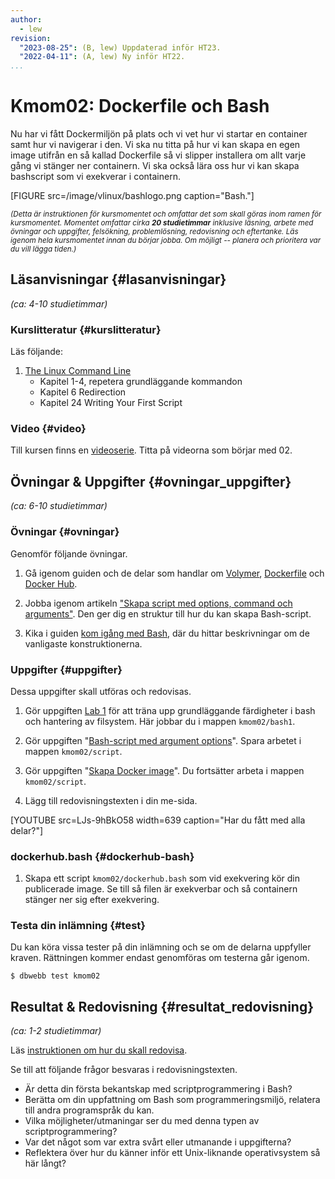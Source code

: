 ```yaml
---
author:
  - lew
revision:
  "2023-08-25": (B, lew) Uppdaterad inför HT23.
  "2022-04-11": (A, lew) Ny inför HT22.
...
```


# Kmom02: Dockerfile och Bash

Nu har vi fått Dockermiljön på plats och vi vet hur vi startar en container samt hur vi navigerar i den. Vi ska nu titta på hur vi kan skapa en egen image utifrån en så kallad Dockerfile så vi slipper installera om allt varje gång vi stänger ner containern. Vi ska också lära oss hur vi kan skapa bashscript som vi exekverar i containern.

<!--more-->

[FIGURE src=/image/vlinux/bashlogo.png caption="Bash."]

<small><i>(Detta är instruktionen för kursmomentet och omfattar det som skall göras inom ramen för kursmomentet. Momentet omfattar cirka **20 studietimmar** inklusive läsning, arbete med övningar och uppgifter, felsökning, problemlösning, redovisning och eftertanke. Läs igenom hela kursmomentet innan du börjar jobba. Om möjligt -- planera och prioritera var du vill lägga tiden.)</i></small>

## Läsanvisningar {#lasanvisningar}

_(ca: 4-10 studietimmar)_

### Kurslitteratur {#kurslitteratur}

Läs följande:

1. [The Linux Command Line](kunskap/boken-the-linux-command-line)
   - Kapitel 1-4, repetera grundläggande kommandon
   - Kapitel 6 Redirection
   - Kapitel 24 Writing Your First Script

### Video {#video}

Till kursen finns en [videoserie](https://www.youtube.com/playlist?list=PLKtP9l5q3ce97kWiBo2wLqDtfuoi0E25X). Titta på videorna som börjar med 02.

## Övningar & Uppgifter {#ovningar_uppgifter}

_(ca: 6-10 studietimmar)_

### Övningar {#ovningar}

Genomför följande övningar.

1. Gå igenom guiden och de delar som handlar om [Volymer](guide/docker/volymer), [Dockerfile](guide/docker/bygga-image) och [Docker Hub](guide/docker/docker-hub).

1. Jobba igenom artikeln ["Skapa script med options, command och arguments"](kunskap/skapa-bash-skript-med-options-command-och-arguments). Den ger dig en struktur till hur du kan skapa Bash-script.

1. Kika i guiden [kom igång med Bash](guide/kom-igang-med-bash), där du hittar beskrivningar om de vanligaste konstruktionerna.

### Uppgifter {#uppgifter}

Dessa uppgifter skall utföras och redovisas.

1. Gör uppgiften [Lab 1](uppgift/linux-lab-1-introduktion-till-bash) för att träna upp grundläggande färdigheter i bash och hantering av filsystem. Här jobbar du i mappen `kmom02/bash1`.

1. Gör uppgiften "[Bash-script med argument options](uppgift/ett-bash-script-med-options-command-arguments)". Spara arbetet i mappen `kmom02/script`.

1. Gör uppgiften "[Skapa Docker image](uppgift/skapa-docker-image)". Du fortsätter arbeta i mappen `kmom02/script`.

1. Lägg till redovisningstexten i din me-sida.

[YOUTUBE src=LJs-9hBkO58 width=639 caption="Har du fått med alla delar?"]

### dockerhub.bash {#dockerhub-bash}

1. Skapa ett script `kmom02/dockerhub.bash` som vid exekvering kör din publicerade image. Se till så filen är exekverbar och så containern stänger ner sig efter exekvering.

### Testa din inlämning {#test}

Du kan köra vissa tester på din inlämning och se om de delarna uppfyller kraven. Rättningen kommer endast genomföras om testerna går igenom.

```console
$ dbwebb test kmom02
```

## Resultat & Redovisning {#resultat_redovisning}

_(ca: 1-2 studietimmar)_

Läs [instruktionen om hur du skall redovisa](./../redovisa).

Se till att följande frågor besvaras i redovisningstexten.

- Är detta din första bekantskap med scriptprogrammering i Bash?
- Berätta om din uppfattning om Bash som programmeringsmiljö, relatera till andra programspråk du kan.
- Vilka möjligheter/utmaningar ser du med denna typen av scriptprogrammering?
- Var det något som var extra svårt eller utmanande i uppgifterna?
- Reflektera över hur du känner inför ett Unix-liknande operativsystem så här långt?
